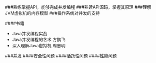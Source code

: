
###熟练掌握API，能够完成并发编程
###熟读API源码，掌握其原理
###理解JVM虚拟机的内存模型
###操作系统对并发的支持

####书籍
- Java并发编程实战
- Java并发编程的艺术 方鹏飞
- 深入理解Java虚拟机 周志明

###并发
####安全性问题
####活跃性问题
####性能问题